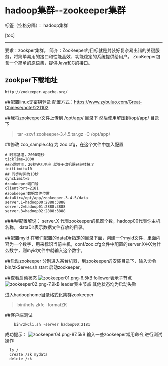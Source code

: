 # hadoop集群--zookeeper集群

标签（空格分隔）： hadoop集群


[toc]


---
要求：zookper集群。
简介：ZooKeeper的目标就是封装好复杂易出错的关键服务，将简单易用的接口和性能高效、功能稳定的系统提供给用户。
ZooKeeper包含一个简单的原语集，提供Java和C的接口。

## zookper下载地址
    http://zookeeper.apache.org/

##配置linux无密钥登录
 配置方式：https://www.zybuluo.com/Great-Chinese/note/221102
 
##我将zookeeper文件上传到 /opt/app/ 目录下
 然后使用解压到/opt/app/ 目录下
>  tar -zxvf zookeeper-3.4.5.tar.gz -C /opt/app/

##修改 zoo_sample.cfg 为 zoo.cfg，在这个文件中加入配置
```
# 时常基准，2000毫秒
tickTime=2000
##心跳时间，20秒钟无响应 就等于改机器已经挂掉了
initLimit=10
## 同步时间为10秒
syncLimit=5
#zookeeper端口号
clientPort=2181
#zookeeper数据文件位置
dataDir=/opt/app/zookeeper-3.4.5/data
server.1=hadoop00:2888:3888
server.2=hadoop01:2888:3888
server.3=hadoop02:2888:3888
```
#####配置解说：
 server.X 代表zookeeper的机器个数，hadoop00代表你主机名称，
 dataDir表示数据文件存放的目录。

##配置myid
在我们配置的dataDir指定的目录下面，创建一个myid文件，里面内容为一个数字，用来标识当前主机，conf/zoo.cfg文件中配置的server.X中X为什么数字，则myid文件中就输入这个数字。

##启动zookeeper
 分别进入某台机器，到zookeeper的安装目录下，输入命令
 bin/zkServer.sh start
 启动zookeeper。

##查看启动状态
 ![zookeeper01.png-6.5kB][1]
 follower表示子节点
 ![zookeeper02.png-7.9kB][2]
 leader表主节点
 其他状态均为启动失败
 
 进入hadoophome目录格式化集群zookeeper
 > bin/hdfs zkfc -formatZK 
 
##客户端测试
```
    bin/zkCli.sh -server hadoop00:2181 
```
成功提示：
![zookeeper04.png-87.5kB][3]
输入一些zookeeper常用命令,进行测试操作
```
  ls /
  create /zk mydata
  delete /zk
```

  [1]: http://static.zybuluo.com/Great-Chinese/a6e4v54d1i2n1v6jq5hoyos0/zookeeper01.png
  [2]: http://static.zybuluo.com/Great-Chinese/r3omrgm0ho66i8v314hyjtff/zookeeper02.png
  [3]: http://static.zybuluo.com/Great-Chinese/e4ga6grcac5awal4o72gkd2g/zookeeper04.png